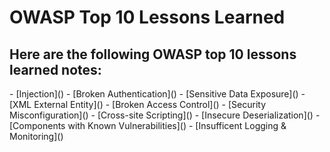 <h1>OWASP Top 10 Lessons Learned</h1>

<h2>Here are the following OWASP top 10 lessons learned notes: </h2>
- [Injection]()
- [Broken Authentication]()
- [Sensitive Data Exposure]()
- [XML External Entity]()
- [Broken Access Control]()
- [Security Misconfiguration]()
- [Cross-site Scripting]()
- [Insecure Deserialization]()
- [Components with Known Vulnerabilities]()
- [Insufficent Logging & Monitoring]()
